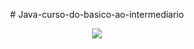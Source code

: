 <p align="center">
# Java-curso-do-basico-ao-intermediario
</p>


<p align="center">
  <img src="https://github.com/YagoCastello/Java-curso-do-basico-ao-intermediario/assets/104936515/3d963509-8c99-4c82-bf27-3ae85482a004" />
</p>
